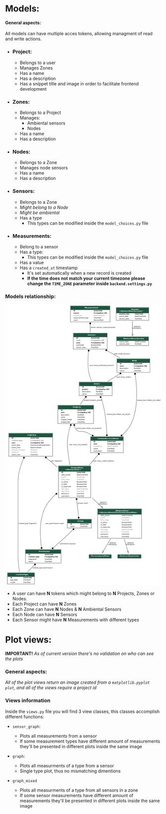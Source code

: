 # Models:
#### General aspects:
All models can have multiple acces tokens, allowing managment of read and write actions.

* ### Project:
    * Belongs to a user
    * Manages Zones
    * Has a name
    * Has a description
    * Has a snippet title and image in order to facilitate frontend development
* ### Zones:
    * Belongs to a Project
    * Manages:
        * Ambiental sensors
        * Nodes
    * Has a name
    * Has a description
* ### Nodes:
    * Belongs to a Zone
    * Manages node sensors
    * Has a name
    * Has a description
* ### Sensors:
    * Belongs to a Zone
    * *Might belong to a Node*
    * *Might be ambiental*
    * Has a type
        * This types can be modified inside the `model_choices.py` file
* ### Measurements:
    * Belong to a sensor
    * Has a type:
        * This types can be modified inside the `model_choices.py` file
    * Has a value
    * Has a `created_at` timestamp
        * It's set automatically when a new record is created
        * **If the time does not match your current timezone please change the `TIME_ZONE` parameter inside `backend.settings.py`**

### Models relationship:
![Model Relationship](template_models.png)
* A user can have **N** tokens which might belong to **N** Projects, Zones or Nodes.
* Each Project can have **N** Zones
* Each Zone can have **N** Nodes & **N** Ambiental Sensors
* Each Node can have **N** Sensors
* Each Sensor might have **N** Measurements with different types

# Plot views:
**IMPORTANT!** *As of current version there's no validation on who can see the plots*

### General aspects:
*All of the plot views return an image created from a `matplotlib.pyplot plot`, and all of the views require a project id*

### Views information
Inside the `views.py` file you will find 3 view classes, this classes accomplish different functions:
* `sensor_graph`:
    * Plots all measurements from a sensor
    * If some measurement types have different amount of measurements they'll be presented in different plots inside the same image

* `graph`:
    * Plots all measurments of a type from a sensor
    * Single type plot, thus no mismatching dimentions

* `graph_mixed`
    * Plots all measurments of a type from all sensors in a zone
    * If some sensor measurements have different amount of measurements they'll be presented in different plots inside the same image